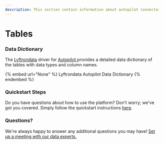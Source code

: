 ```yaml
---
description: This section contain information about autopilot connector tables information
---
```


# Tables

### Data Dictionary

The [Lyftrondata](https://www.lyftrondata.com/) driver for [Autopilot](None/)[ ](https://www.lyftrondata.com/integration/autopilot/)provides a detailed data dictionary of the tables with data types and column names.

{% embed url="None" %}
Lyftrondata Autopilot Data Dictionary
{% endembed %}

### Quickstart Steps

Do you have questions about how to use the platform? Don't worry; we've got you covered. Simply follow the quickstart instructions [here](../README.md).

### Questions? <a href="#questions" id="questions"></a>

We're always happy to answer any additional questions you may have! [Set up a meeting with our data experts.](https://www.lyftrondata.com/book-a-meeting/)

